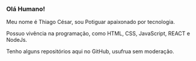 ### Olá Humano!

Meu nome é Thiago César, sou Potiguar apaixonado por tecnologia.

Possuo vivência na programação, como HTML, CSS, JavaScript, REACT e NodeJs.

Tenho alguns repositórios aqui no GitHub, usufrua sem moderação.





